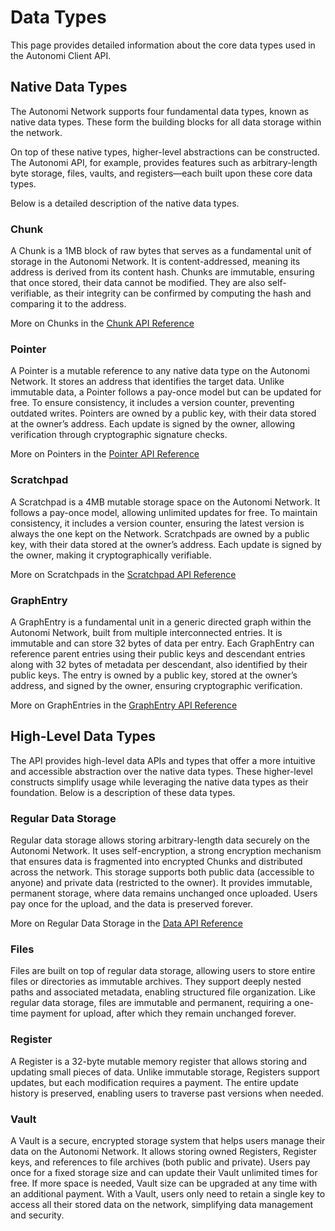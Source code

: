 # Data Types

This page provides detailed information about the core data types used in the Autonomi Client API.

## Native Data Types

The Autonomi Network supports four fundamental data types, known as native data types. These form the building blocks for all data storage within the network.

On top of these native types, higher-level abstractions can be constructed. The Autonomi API, for example, provides features such as arbitrary-length byte storage, files, vaults, and registers—each built upon these core data types.

Below is a detailed description of the native data types.

### Chunk

A Chunk is a 1MB block of raw bytes that serves as a fundamental unit of storage in the Autonomi Network. It is content-addressed, meaning its address is derived from its content hash. Chunks are immutable, ensuring that once stored, their data cannot be modified. They are also self-verifiable, as their integrity can be confirmed by computing the hash and comparing it to the address.

More on Chunks in the [Chunk API Reference](../api-reference/autonomi-client/chunks.md)

### Pointer

A Pointer is a mutable reference to any native data type on the Autonomi Network. It stores an address that identifies the target data. Unlike immutable data, a Pointer follows a pay-once model but can be updated for free. To ensure consistency, it includes a version counter, preventing outdated writes. Pointers are owned by a public key, with their data stored at the owner’s address. Each update is signed by the owner, allowing verification through cryptographic signature checks.

More on Pointers in the [Pointer API Reference](../api-reference/autonomi-client/pointer.md)

### Scratchpad

A Scratchpad is a 4MB mutable storage space on the Autonomi Network. It follows a pay-once model, allowing unlimited updates for free. To maintain consistency, it includes a version counter, ensuring the latest version is always the one kept on the Network. Scratchpads are owned by a public key, with their data stored at the owner’s address. Each update is signed by the owner, making it cryptographically verifiable.

More on Scratchpads in the [Scratchpad API Reference](../api-reference/autonomi-client/scratchpad.md)

### GraphEntry

A GraphEntry is a fundamental unit in a generic directed graph within the Autonomi Network, built from multiple interconnected entries. It is immutable and can store 32 bytes of data per entry. Each GraphEntry can reference parent entries using their public keys and descendant entries along with 32 bytes of metadata per descendant, also identified by their public keys. The entry is owned by a public key, stored at the owner’s address, and signed by the owner, ensuring cryptographic verification.

More on GraphEntries in the [GraphEntry API Reference](../api-reference/autonomi-client/graphentry.md)

## High-Level Data Types

The API provides high-level data APIs and types that offer a more intuitive and accessible abstraction over the native data types. These higher-level constructs simplify usage while leveraging the native data types as their foundation. Below is a description of these data types.

### Regular Data Storage

Regular data storage allows storing arbitrary-length data securely on the Autonomi Network. It uses self-encryption, a strong encryption mechanism that ensures data is fragmented into encrypted Chunks and distributed across the network. This storage supports both public data (accessible to anyone) and private data (restricted to the owner). It provides immutable, permanent storage, where data remains unchanged once uploaded. Users pay once for the upload, and the data is preserved forever.

More on Regular Data Storage in the [Data API Reference](../api-reference/autonomi-client/data.md)

### Files

Files are built on top of regular data storage, allowing users to store entire files or directories as immutable archives. They support deeply nested paths and associated metadata, enabling structured file organization. Like regular data storage, files are immutable and permanent, requiring a one-time payment for upload, after which they remain unchanged forever.

### Register

A Register is a 32-byte mutable memory register that allows storing and updating small pieces of data. Unlike immutable storage, Registers support updates, but each modification requires a payment. The entire update history is preserved, enabling users to traverse past versions when needed.

### Vault

A Vault is a secure, encrypted storage system that helps users manage their data on the Autonomi Network. It allows storing owned Registers, Register keys, and references to file archives (both public and private). Users pay once for a fixed storage size and can update their Vault unlimited times for free. If more space is needed, Vault size can be upgraded at any time with an additional payment. With a Vault, users only need to retain a single key to access all their stored data on the network, simplifying data management and security.
